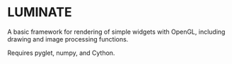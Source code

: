 # LUMINATE

A basic framework for rendering of simple widgets with OpenGL, including drawing and image processing functions.

Requires pyglet, numpy, and Cython.